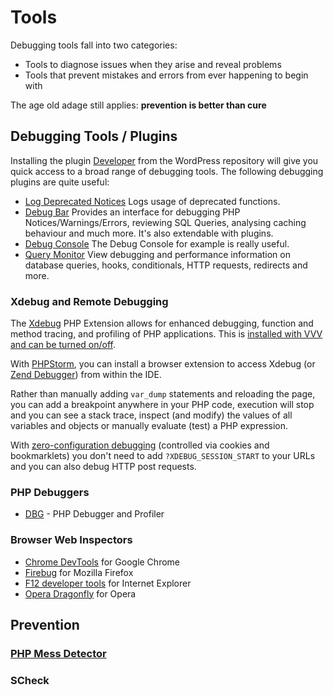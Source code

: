 # Tools

Debugging tools fall into two categories:

 - Tools to diagnose issues when they arise and reveal problems
 - Tools that prevent mistakes and errors from ever happening to begin with

The age old adage still applies: **prevention is better than cure**

## Debugging Tools / Plugins

Installing the plugin [Developer](https://wordpress.org/plugins/developer/) from the WordPress repository will give you quick access to a broad range of debugging tools. The following debugging plugins are quite useful:
 - [Log Deprecated Notices](http://wordpress.org/plugins/developer) Logs usage of deprecated functions.
 - [Debug Bar](http://wordpress.org/plugins/debug-bar) Provides an interface for debugging PHP Notices/Warnings/Errors, reviewing SQL Queries, analysing caching behaviour and much more. It's also extendable with plugins.
 - [Debug Console](https://wordpress.org/plugins/debug-bar-console/) The Debug Console for example is really useful.
 - [Query Monitor](https://wordpress.org/plugins/query-monitor/) View debugging and performance information on database queries, hooks, conditionals, HTTP requests, redirects and more.

### Xdebug and Remote Debugging
The [Xdebug](http://xdebug.org/index.php) PHP Extension allows for enhanced debugging, function and method tracing, and profiling of PHP applications. This is [installed with VVV and can be turned on/off](https://github.com/Varying-Vagrant-Vagrants/VVV/wiki/Code-Debugging#meet-xdebug).

With [PHPStorm](https://www.jetbrains.com/phpstorm/), you can install a browser extension to access Xdebug (or [Zend Debugger](http://files.zend.com/help/Zend-Studio/zend-studio.htm#debugging_php_in_zend_studio.htm)) from within the IDE.

Rather than manually adding `var_dump` statements and reloading the page, you can add a breakpoint anywhere in your PHP code, execution will stop and you can see a stack trace, inspect (and modify) the values of all variables and objects or manually evaluate (test) a PHP expression.

With [zero-configuration debugging](http://confluence.jetbrains.com/display/PhpStorm/Zero-configuration+Web+Application+Debugging+with+Xdebug+and+PhpStorm) (controlled via cookies and bookmarklets) you don't need to add `?XDEBUG_SESSION_START` to your URLs and you can also debug HTTP post requests.

### PHP Debuggers
- [DBG](http://www.php-debugger.com/) - PHP Debugger and Profiler

### Browser Web Inspectors
- [Chrome DevTools](http://discover-devtools.codeschool.com/) for Google Chrome
- [Firebug](http://getfirebug.com/) for Mozilla Firefox
- [F12 developer tools](http://msdn.microsoft.com/library/ie/bg182326) for Internet Explorer
- [Opera Dragonfly](http://www.opera.com/dragonfly/) for Opera

## Prevention

### [PHP Mess Detector](http://phpmd.org/)

### SCheck
